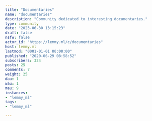 ```yaml
---
title: "Documentaries" 
name: "documentaries"
description: "Community dedicated to interesting documentaries."
type: community
date: "2023-06-30 13:15:23"
draft: false
nsfw: false
actor_id: "https://lemmy.ml/c/documentaries"
host: lemmy.ml
lastmod: "0001-01-01 00:00:00"
published: "2020-06-29 08:58:52"
subscribers: 324
posts: 25
comments: 7
weight: 25
dau: 1
wau: 1
mau: 9
instances:
- "lemmy_ml"
tags: 
- "lemmy_ml"

---
```

